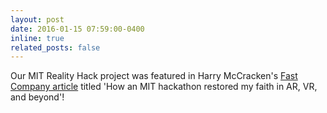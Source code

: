 ```yaml
---
layout: post
date: 2016-01-15 07:59:00-0400
inline: true
related_posts: false
---
```


Our MIT Reality Hack project was featured in Harry McCracken's <a href="https://register.inc.com/index.php/email/emailWebview?email=NjEwLUxFRS04NzIAAAGRI8M8h33Q02EbK38ba5DjIzVftQ9yGz98RiTo4_H4vwv7IQM6a87XW6LQe30gyv4POFhHFbERDyrmcQkZ0a9c9k-YvHWq-RHXfw">Fast Company article</a> titled 'How an MIT hackathon restored my faith in AR, VR, and beyond'!